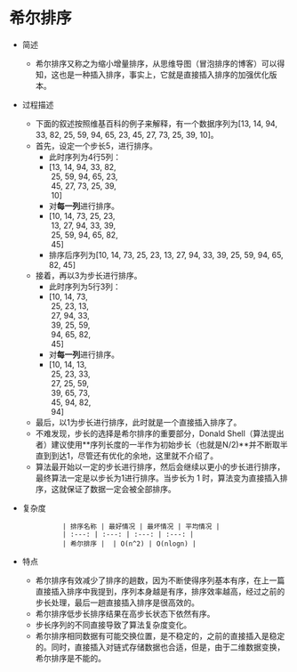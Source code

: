 # 希尔排序
- 简述
	- 希尔排序又称之为缩小增量排序，从思维导图（冒泡排序的博客）可以得知，这也是一种插入排序，事实上，它就是直接插入排序的加强优化版本。
- 过程描述
	- 下面的叙述按照维基百科的例子来解释，有一个数据序列为[13, 14, 94, 33, 82, 25, 59, 94, 65, 23, 45, 27, 73, 25, 39, 10]。
	- 首先，设定一个步长5，进行排序。
		- 此时序列为4行5列：
		- [13, 14, 94, 33, 82,<br>&nbsp;25, 59, 94, 65, 23, <br>&nbsp;45, 27, 73, 25, 39, <br> &nbsp;10]
		- 对**每一列**进行排序。
		- [10, 14, 73, 25, 23,<br>&nbsp;13, 27, 94, 33, 39, <br>&nbsp;25, 59, 94, 65, 82, <br> &nbsp;45]
		- 排序后序列为[10, 14, 73, 25, 23, 13, 27, 94, 33, 39, 25, 59, 94, 65, 82, 45]
	- 接着，再以3为步长进行排序。
		- 此时序列为5行3列：
		- [10, 14, 73,<br>&nbsp;25, 23, 13, <br>&nbsp;27, 94, 33, <br>&nbsp;39, 25, 59, <br>&nbsp;94, 65, 82, <br>&nbsp;45]
		- 对**每一列**进行排序。
		- [10, 14, 13,<br>&nbsp;25, 23, 33, <br>&nbsp;27, 25, 59, <br>&nbsp;39, 65, 73, <br>&nbsp;45, 94, 82, <br>&nbsp;94]
	- 最后，以1为步长进行排序，此时就是一个直接插入排序了。
	- 不难发现，步长的选择是希尔排序的重要部分，Donald Shell（算法提出者）建议使用**序列长度的一半作为初始步长（也就是N/2)**并不断取半直到到达1，尽管还有优化的余地，这里就不介绍了。
	- 算法最开始以一定的步长进行排序，然后会继续以更小的步长进行排序，最终算法一定是以步长为1进行排序。当步长为 1 时，算法变为直接插入排序，这就保证了数据一定会被全部排序。
- 复杂度

				| 排序名称 | 最好情况 | 最坏情况 | 平均情况 |
				| :---: | :---: | :---: | :---: |
				| 希尔排序 |  | O(n^2) | O(nlogn) |

- 特点
	- 希尔排序有效减少了排序的趟数，因为不断使得序列基本有序，在上一篇直接插入排序中我提到，序列本身越是有序，排序效率越高，经过之前的步长处理，最后一趟直接插入排序是很高效的。
	- 希尔排序低步长排序结果在高步长状态下依然有序。
	- 步长序列的不同直接导致了算法复杂度变化。
	- 希尔排序相同数据有可能交换位置，是不稳定的，之前的直接插入是稳定的。同时，直接插入对链式存储数据也合适，但是，由于二维数据变换，希尔排序是不能的。
		